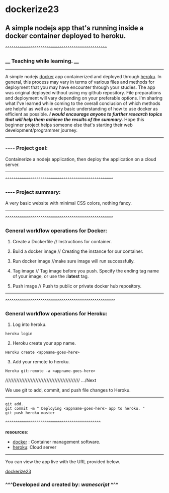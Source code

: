 # dockerize23


## __A simple nodejs app that's running inside a docker container deployed to heroku.__

^^^^^^^^^^^^^^^^^^^^^^^^^^^^^^^^^^^^^^^^^^^^^^^^^
### **__ Teaching while learning. __**
 
----

 A simple nodejs [docker](https://hub.docker.com/) app containerized and deployed through [heroku](https://devcenter.heroku.com/articles/getting-started-with-nodejs#set-up). In general, this process may vary in terms of various files and methods for deployment that you may have encounter through your studies. The app was original deployed without using my github repository. File preparations and deployment will vary depending on your preferable options. I'm sharing what I've learned while coming to the overall conclusion of which methods are helpful as well as a very basic understanding of how to use docker as efficient as possible. ***I would encourage anyone to further research topics that will help them achieve the results of the summary.*** Hope this beginner project helps someone else that's starting their web development/programmer journey.

 ---

 ### **---- Project goal:** 
 Containerize a nodejs application, then deploy the application on a cloud server.

 ---

^^^^^^^^^^^^^^^^^^^^^^^^^^^^^^^^^^^^^^^^^^^^^^^^^^^^

 ### **---- Project summary:** 
 A very basic website with minimal CSS colors, nothing fancy.

 ---

^^^^^^^^^^^^^^^^^^^^^^^^^^^^^^^^^^^^^^^^^^^^^^^^^^^^
 ### **General workflow operations for Docker:**
1) Create a Dockerfile  // Instructions for container.

2) Build a docker image // Creating the instance for our container.

3) Run docker image  //make sure image will run successfully.

4) Tag image // Tag image before you push. Specify the ending tag name of your image, or use the **:latest** tag.

5) Push image // Push to public or private docker hub repository.

 ___
^^^^^^^^^^^^^^^^^^^^^^^^^^^^^^^^^^^^^^^^^^^^^^^^^^^^^
 ### **General workflow operations for Heroku:**
1) Log into heroku.

```
heroku login

```

2) Heroku create your app name.

```
Heroku create <appname-goes-here>

```


3) Add your remote to heroku.

```
Heroku git:remote -a <appname-goes-here>

```

///////////////////////////////////////////////
.../Next 

We use git to add, commit, and push file changes to Heroku.
 ___

```
git add.
git commit -m " Deploying <appname-goes-here> app to heroku. "
git push heroku master
```


^^^^^^^^^^^^^^^^^^^^^^^^^^^^^^^^^^^^^^^^^^^^^^

**resources**:

- [docker](https://hub.docker.com/) : Container management software.
- [heroku](https://devcenter.heroku.com/articles/getting-started-with-nodejs#set-up): Cloud server

---

You can view the app live with the URL provided below.

[dockerize23](https://dockerize23.herokuapp.com/)

 ### ^^^Developed and created by: ___wanescript___ ^^^